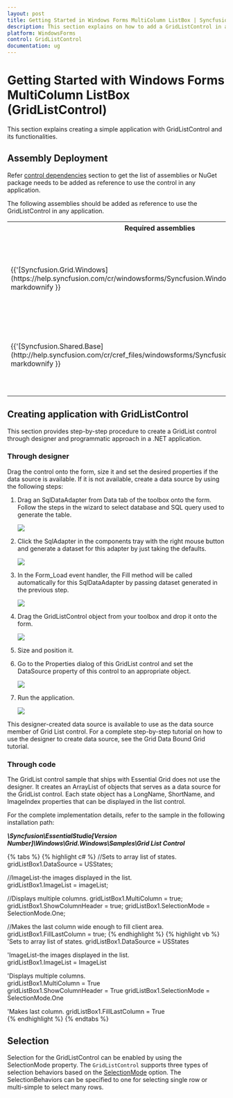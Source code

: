 ```yaml
---
layout: post
title: Getting Started in Windows Forms MultiColumn ListBox | Syncfusion
description: This section explains on how to add a GridListControl in an application and some of the basic functionalities of it.
platform: WindowsForms
control: GridListControl
documentation: ug
---
```


# Getting Started with Windows Forms MultiColumn ListBox (GridListControl)

This section explains creating a simple application with GridListControl and its functionalities.

## Assembly Deployment
Refer [control dependencies](https://help.syncfusion.com/windowsforms/control-dependencies#gridlistcontrol) section to get the list of assemblies or NuGet package needs to be added as reference to use the control in any application. 

The following assemblies should be added as reference to use the GridListControl in any application.

<table>
<tr>
<th>
Required assemblies<br/><br/></th><th>
Description<br/><br/></th></tr>
<tr>
<td>
{{'[Syncfusion.Grid.Windows](https://help.syncfusion.com/cr/windowsforms/Syncfusion.Windows.Forms.Grid.html)'| markdownify }}<br/><br/></td><td>
Contains classes that handles all UI operations, fundamentals, and base classes of the GridListControl.<br/><br/></td></tr>
<tr>
<td>
{{'[Syncfusion.Shared.Base](http://help.syncfusion.com/cr/cref_files/windowsforms/Syncfusion.Shared.Base.html#"")'| markdownify }}<br/><br/></td><td>
Contains the style related properties and various editor controls used in the GridListControl.<br/><br/></td></tr>
</table>

## Creating application with GridListControl

This section provides step-by-step procedure to create a GridList control through designer and programmatic approach in a .NET application.

### Through designer

Drag the control onto the form, size it and set the desired properties if the data source is available. If it is not available, create a data source by using the following steps:

1. Drag an SqlDataAdapter from Data tab of the toolbox onto the form. Follow the steps in the wizard to select database and SQL query used to generate the table.

   ![](Creating-Grid-List-Control_images/Creating-Grid-List-Control_img1.jpeg)

2. Click the SqlAdapter in the components tray with the right mouse button and generate a dataset for this adapter by just taking the defaults. 

   ![](Creating-Grid-List-Control_images/Creating-Grid-List-Control_img2.jpeg) 

3. In the Form_Load event handler, the Fill method will be called automatically for this SqlDataAdapter by passing dataset generated in the previous step.

   ![](Creating-Grid-List-Control_images/Creating-Grid-List-Control_img3.jpeg) 

4. Drag the GridListControl object from your toolbox and drop it onto the form.

   ![](Creating-Grid-List-Control_images/Creating-Grid-List-Control_img4.jpeg) 

5. Size and position it.
6. Go to the Properties dialog of this GridList control and set the DataSource property of this control to an appropriate object.

   ![](Creating-Grid-List-Control_images/Creating-Grid-List-Control_img5.jpeg) 

7. Run the application. 

   ![](Creating-Grid-List-Control_images/Creating-Grid-List-Control_img6.jpeg) 

This designer-created data source is available to use as the data source member of Grid List control. For a complete step-by-step tutorial on how to use the designer to create data source, see the Grid Data Bound Grid tutorial.

### Through code

The GridList control sample that ships with Essential Grid does not use the designer. It creates an ArrayList of objects that serves as a data source for the GridList control. Each state object has a LongName, ShortName, and ImageIndex properties that can be displayed in the list control.  

For the complete implementation details, refer to the sample in the following installation path:

**_<Install Location>\Syncfusion\EssentialStudio\[Version Number]\Windows\Grid.Windows\Samples\Grid List Control_**

{% tabs %}
{% highlight c# %}
//Sets to array list of states.
gridListBox1.DataSource = USStates;

//ImageList-the images displayed in the list.      
gridListBox1.ImageList = imageList;

//Displays multiple columns.
gridListBox1.MultiColumn = true;
gridListBox1.ShowColumnHeader = true;
gridListBox1.SelectionMode = SelectionMode.One;

//Makes the last column wide enough to fill client area.
gridListBox1.FillLastColumn = true; 
{% endhighlight  %}
{% highlight vb %}
'Sets to array list of states.
gridListBox1.DataSource = USStates        

'ImageList-the images displayed in the list.       
gridListBox1.ImageList = ImageList           

'Displays multiple columns.       
gridListBox1.MultiColumn = True                
gridListBox1.ShowColumnHeader = True
gridListBox1.SelectionMode = SelectionMode.One

'Makes last column.
gridListBox1.FillLastColumn = True             
{% endhighlight  %}
{% endtabs %}

## Selection

Selection for the GridListControl can be enabled by using the SelectionMode property. The `GridListControl` supports three types of selection behaviors based on the [SelectionMode](https://help.syncfusion.com/windowsforms/gridlist/data-binding-and-selection-modes) option. The SelectionBehaviors can be specified to one for selecting single row or multi-simple to select many rows.
